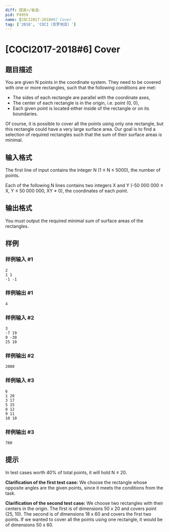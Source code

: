 ```yaml
---
diff: 提高+/省选-
pid: P4959
name: [COCI2017-2018#6] Cover
tag: ['2018', 'COCI（克罗地亚）']
---
```

# [COCI2017-2018#6] Cover
## 题目描述

You are given N points in the coordinate system. They need to be covered with one or more
rectangles, such that the following conditions are met:

- The sides of each rectangle are parallel with the coordinate axes,
- The center of each rectangle is in the origin, i.e. point (0, 0),
- Each given point is located either inside of the rectangle or on its boundaries.

Of course, it is possible to cover all the points using only one rectangle, but this rectangle
could have a very large surface area. Our goal is to find a selection of required rectangles
such that the sum of their surface areas is minimal.
## 输入格式

The first line of input contains the integer N (1 ≤ N ≤ 5000), the number of points.

Each of the following N lines contains two integers X and Y (-50 000 000 ≤ X, Y ≤ 50 000
000, XY ≠ 0), the coordinates of each point.

## 输出格式

You must output the required minimal sum of surface areas of the rectangles.

## 样例

### 样例输入 #1
```
2
1 1
-1 -1
```
### 样例输出 #1
```
4
```
### 样例输入 #2
```
3
-7 19
9 -30
25 10

```
### 样例输出 #2
```
2080
```
### 样例输入 #3
```
6
1 20
3 17
5 15
8 12
9 11
10 10
```
### 样例输出 #3
```
760
```
## 提示

In test cases worth 40% of total points, it will hold N ≤ 20.

**Clarification of the first test case:** ​We choose the rectangle whose opposite angles are the given
points, since it meets the conditions from the task.

**Clarification of the second test case:** ​We choose two rectangles with their centers in the origin. The
first is of dimensions 50 x 20 and covers point (25, 10). The second is of dimensions 18 x 60 and covers the first two points. If we wanted to cover all the points using one rectangle, it would be of
dimensions 50 x 60.
